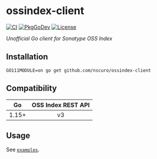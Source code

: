 # ossindex-client

[![CI](https://github.com/nscuro/ossindex-client/actions/workflows/ci.yml/badge.svg)](https://github.com/nscuro/ossindex-client/actions/workflows/ci.yml)
[![PkgGoDev](https://pkg.go.dev/badge/github.com/nscuro/ossindex-client)](https://pkg.go.dev/github.com/nscuro/ossindex-client)
[![License](https://img.shields.io/badge/license-Apache%202.0-brightgreen.svg)](LICENSE)

*Unofficial Go client for Sonatype OSS Index*

## Installation

```
GO111MODULE=on go get github.com/nscuro/ossindex-client
```

## Compatibility

|  Go   | OSS Index REST API |
| :---: | :----------------: |
| 1.15+ |         v3         |

## Usage

See [`examples`](./examples).
